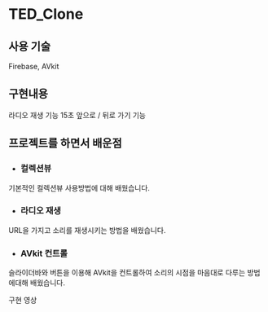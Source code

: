 # TED_Clone
      
         
## 사용 기술
Firebase, AVkit 

    

## 구현내용
라디오 재생 기능
15초 앞으로 / 뒤로 가기 기능
     

## 프로젝트를 하면서 배운점

* ### 컬렉션뷰  
기본적인 컬렉션뷰 사용방법에 대해 배웠습니다.
    
* ### 라디오 재생
URL을 가지고 소리를 재생시키는 방법을 배웠습니다.

* ### AVkit 컨트롤
슬라이더바와 버튼을 이용해 AVkit을 컨트롤하여 소리의 시점을 마음대로 다루는 방법에대해 배웠습니다.

구현 영상

